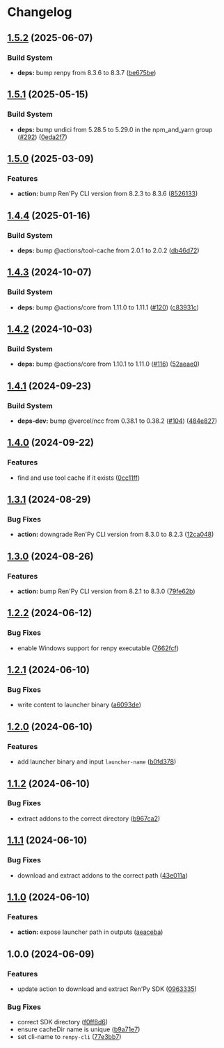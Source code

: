# Changelog

## [1.5.2](https://github.com/remarkablegames/setup-renpy/compare/v1.5.1...v1.5.2) (2025-06-07)


### Build System

* **deps:** bump renpy from 8.3.6 to 8.3.7 ([be675be](https://github.com/remarkablegames/setup-renpy/commit/be675bed8115b816df26c9add270bf47b2086dc4))

## [1.5.1](https://github.com/remarkablegames/setup-renpy/compare/v1.5.0...v1.5.1) (2025-05-15)


### Build System

* **deps:** bump undici from 5.28.5 to 5.29.0 in the npm_and_yarn group ([#292](https://github.com/remarkablegames/setup-renpy/issues/292)) ([0eda2f7](https://github.com/remarkablegames/setup-renpy/commit/0eda2f7b7d4313c45bdd70ecda503e3f6ac6a1b8))

## [1.5.0](https://github.com/remarkablegames/setup-renpy/compare/v1.4.4...v1.5.0) (2025-03-09)

### Features

- **action:** bump Ren'Py CLI version from 8.2.3 to 8.3.6 ([8526133](https://github.com/remarkablegames/setup-renpy/commit/85261331a61daf4f30b7a707b5fa707916b09b34))

## [1.4.4](https://github.com/remarkablegames/setup-renpy/compare/v1.4.3...v1.4.4) (2025-01-16)

### Build System

- **deps:** bump @actions/tool-cache from 2.0.1 to 2.0.2 ([db46d72](https://github.com/remarkablegames/setup-renpy/commit/db46d72c0f8d9a1df3d160fc60fbbcfc77c4989d))

## [1.4.3](https://github.com/remarkablegames/setup-renpy/compare/v1.4.2...v1.4.3) (2024-10-07)

### Build System

- **deps:** bump @actions/core from 1.11.0 to 1.11.1 ([#120](https://github.com/remarkablegames/setup-renpy/issues/120)) ([c83931c](https://github.com/remarkablegames/setup-renpy/commit/c83931c50b5251627d8b9dce8a2449bfd99261c9))

## [1.4.2](https://github.com/remarkablegames/setup-renpy/compare/v1.4.1...v1.4.2) (2024-10-03)

### Build System

- **deps:** bump @actions/core from 1.10.1 to 1.11.0 ([#116](https://github.com/remarkablegames/setup-renpy/issues/116)) ([52aeae0](https://github.com/remarkablegames/setup-renpy/commit/52aeae09c18eaee46dd815e47d19a5844ead2ff4))

## [1.4.1](https://github.com/remarkablegames/setup-renpy/compare/v1.4.0...v1.4.1) (2024-09-23)

### Build System

- **deps-dev:** bump @vercel/ncc from 0.38.1 to 0.38.2 ([#104](https://github.com/remarkablegames/setup-renpy/issues/104)) ([484e827](https://github.com/remarkablegames/setup-renpy/commit/484e827693f2bb05f04949a7cead7cdf7bdc6eef))

## [1.4.0](https://github.com/remarkablegames/setup-renpy/compare/v1.3.1...v1.4.0) (2024-09-22)

### Features

- find and use tool cache if it exists ([0cc11ff](https://github.com/remarkablegames/setup-renpy/commit/0cc11ffe4cd46ab6087f0034952997b20102226d))

## [1.3.1](https://github.com/remarkablegames/setup-renpy/compare/v1.3.0...v1.3.1) (2024-08-29)

### Bug Fixes

- **action:** downgrade Ren'Py CLI version from 8.3.0 to 8.2.3 ([12ca048](https://github.com/remarkablegames/setup-renpy/commit/12ca048b2e971e6408099283c11c033502f6d25f))

## [1.3.0](https://github.com/remarkablegames/setup-renpy/compare/v1.2.2...v1.3.0) (2024-08-26)

### Features

- **action:** bump Ren'Py CLI version from 8.2.1 to 8.3.0 ([79fe62b](https://github.com/remarkablegames/setup-renpy/commit/79fe62beb7ca12581630f448a387d232e744fab6))

## [1.2.2](https://github.com/remarkablegames/setup-renpy/compare/v1.2.1...v1.2.2) (2024-06-12)

### Bug Fixes

- enable Windows support for renpy executable ([7662fcf](https://github.com/remarkablegames/setup-renpy/commit/7662fcf334a7e922a5f5544a502164ab1edfe5ad))

## [1.2.1](https://github.com/remarkablegames/setup-renpy/compare/v1.2.0...v1.2.1) (2024-06-10)

### Bug Fixes

- write content to launcher binary ([a6093de](https://github.com/remarkablegames/setup-renpy/commit/a6093de4afdc6808decc865a4f4a12cbd136f20c))

## [1.2.0](https://github.com/remarkablegames/setup-renpy/compare/v1.1.2...v1.2.0) (2024-06-10)

### Features

- add launcher binary and input `launcher-name` ([b0fd378](https://github.com/remarkablegames/setup-renpy/commit/b0fd37857113f581666debae66575e213e525c92))

## [1.1.2](https://github.com/remarkablegames/setup-renpy/compare/v1.1.1...v1.1.2) (2024-06-10)

### Bug Fixes

- extract addons to the correct directory ([b967ca2](https://github.com/remarkablegames/setup-renpy/commit/b967ca2ed76647c0fb94fd508e144ee5e3fdd961))

## [1.1.1](https://github.com/remarkablegames/setup-renpy/compare/v1.1.0...v1.1.1) (2024-06-10)

### Bug Fixes

- download and extract addons to the correct path ([43e011a](https://github.com/remarkablegames/setup-renpy/commit/43e011a7bdd740a00a86184eb70e2ba78ae55c02))

## [1.1.0](https://github.com/remarkablegames/setup-renpy/compare/v1.0.0...v1.1.0) (2024-06-10)

### Features

- **action:** expose launcher path in outputs ([aeaceba](https://github.com/remarkablegames/setup-renpy/commit/aeaceba33c120ec0de54dfb4b3e1d31d4f224dc6))

## 1.0.0 (2024-06-09)

### Features

- update action to download and extract Ren'Py SDK ([0963335](https://github.com/remarkablegames/setup-renpy/commit/09633352f1fb320336b9c4a582555a920e2f969f))

### Bug Fixes

- correct SDK directory ([f0ff8d6](https://github.com/remarkablegames/setup-renpy/commit/f0ff8d6f008865b0f853b35237bcd5c1495d529e))
- ensure cacheDir name is unique ([b9a71e7](https://github.com/remarkablegames/setup-renpy/commit/b9a71e75c6386cdf4ad75bf141b915e1eb9c57d2))
- set cli-name to `renpy-cli` ([77e3bb7](https://github.com/remarkablegames/setup-renpy/commit/77e3bb71ea2626e475a825f62f5d2b5e332be5c6))
